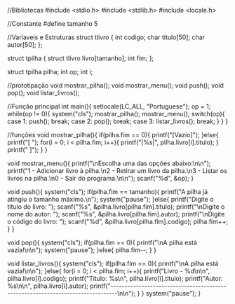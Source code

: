 //Bibliotecas
#include <stdio.h>
#include <stdlib.h>
#include <locale.h>

//Constante
#define tamanho 5

//Variaveis e Estruturas
struct tlivro {
    int codigo;
    char titulo[50];
    char autor[50];
};

struct tpilha {
    struct tlivro livro[tamanho];
    int fim;
};

struct tpilha pilha;
int op;
int i;

//prototipação
void mostrar_pilha();
void mostrar_menu();
void push();
void pop();
void listar_livros();

//Função principal
int main(){
    setlocale(LC_ALL, "Portuguese");
    op = 1;
    while(op != 0){
        system("cls");
        mostrar_pilha();
        mostrar_menu();
        switch(op){
    case 1:
        push();
        break;
    case 2:
        pop();
        break;
    case 3:
        listar_livros();
        break;
        }
    }
}

//funções
void mostrar_pilha(){
    if(pilha.fim == 0){
        printf("[Vazio]");
    }else{
    printf("[ ");
    for(i = 0; i < pilha.fim; i++){
        printf("|%s|", pilha.livro[i].titulo);
    }
    printf(" ]");
    }
}

void mostrar_menu(){
    printf("\nEscolha uma das opções abaixo:\n\n");
    printf("1 - Adicionar livro à pilha.\n2 - Retirar um livro da pilha.\n3 - Listar os livros na pilha.\n0 - Sair do programa.\n\n");
    scanf("%d", &op);
}

void push(){
    system("cls");
    if(pilha.fim == tamanho){
        printf("A pilha já atingiu o tamanho máximo.\n");
        system("pause");
    }else{
        printf("Digite o título do livro: ");
        scanf("%s", &pilha.livro[pilha.fim].titulo);
        printf("\nDigite o nome do autor: ");
        scanf("%s", &pilha.livro[pilha.fim].autor);
        printf("\nDigite o código do livro: ");
        scanf("%d", &pilha.livro[pilha.fim].codigo);
        pilha.fim++;
    }
}

void pop(){
    system("cls");
    if(pilha.fim == 0){
        printf("\nA pilha está vazia!\n\n");
        system("pause");
    }else{
        pilha.fim--;
    }
}

void listar_livros(){
    system("cls");
    if(pilha.fim == 0){
        printf("\nA pilha está vazia!\n\n");
    }else{
    for(i = 0; i < pilha.fim; i++){
        printf("Livro - %d\n\n", pilha.livro[i].codigo);
        printf("Título: %s\n", pilha.livro[i].titulo);
        printf("Autor: %s\n\n", pilha.livro[i].autor);
        printf("--------------------------------------------------------------------------------\n\n");
        }
    }
    system("pause");
}
